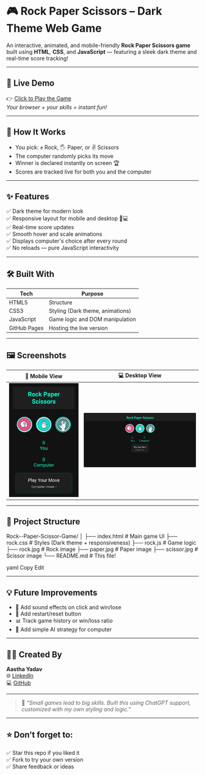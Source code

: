# 🎮 Rock Paper Scissors – Dark Theme Web Game

An interactive, animated, and mobile-friendly **Rock Paper Scissors game** built using **HTML**, **CSS**, and **JavaScript** — featuring a sleek dark theme and real-time score tracking!

---

## 🔗 Live Demo

👉 [Click to Play the Game](https://aastha-yadav2.github.io/Rock--Paper-Scissor-Game/)  
_Your browser + your skills = instant fun!_

---

## 🧠 How It Works

- You pick: ✊ Rock, 🖐️ Paper, or ✌️ Scissors  
- The computer randomly picks its move  
- Winner is declared instantly on screen 🏆  
- Scores are tracked live for both you and the computer  

---

## ✨ Features

✅ Dark theme for modern look  
✅ Responsive layout for mobile and desktop 📱💻  
✅ Real-time score updates  
✅ Smooth hover and scale animations  
✅ Displays computer's choice after every round  
✅ No reloads — pure JavaScript interactivity  

---

## 🛠️ Built With

| Tech        | Purpose                             |
|-------------|-------------------------------------|
| HTML5       | Structure                           |
| CSS3        | Styling (Dark theme, animations)    |
| JavaScript  | Game logic and DOM manipulation     |
| GitHub Pages| Hosting the live version            |

---

## 🖼️ Screenshots

| 📱 Mobile View | 💻 Desktop View |
|----------------|----------------|
| <img src="WhatsApp%20Image%202025-07-04%20at%2013.37.27_991a72fc.jpg" width="300"/> | <img src="Screenshot%202025-07-04%20133545.png" width="500"/> |

---

## 📂 Project Structure

Rock--Paper-Scissor-Game/
│
├── index.html # Main game UI
├── rock.css # Styles (Dark theme + responsiveness)
├── rock.js # Game logic
├── rock.jpg # Rock image
├── paper.jpg # Paper image
├── scissor.jpg # Scissor image
└── README.md # This file!

yaml
Copy
Edit

---

## 💡 Future Improvements

- 🎵 Add sound effects on click and win/lose  
- 🔄 Add restart/reset button  
- 📊 Track game history or win/loss ratio  
- 🧠 Add simple AI strategy for computer  

---

## 🙋‍♀️ Created By

**Aastha Yadav**  
🌐 [LinkedIn](www.linkedin.com/in/aastha-yadav-89b41a332)  
💻 [GitHub](https://github.com/aastha-yadav2)

---

> 💬 _“Small games lead to big skills. Built this using ChatGPT support, customized with my own styling and logic.”_

---

## ⭐ Don’t forget to:

✅ Star this repo if you liked it  
✅ Fork to try your own version  
✅ Share feedback or ideas

